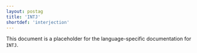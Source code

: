 ```yaml
---
layout: postag
title: 'INTJ'
shortdef: 'interjection'
---
```


This document is a placeholder for the language-specific documentation
for `INTJ`.